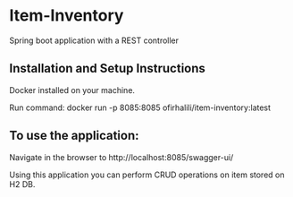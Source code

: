 # Item-Inventory
Spring boot application with a REST controller

## Installation and Setup Instructions

Docker installed on your machine.

Run command:
docker run -p 8085:8085 ofirhalili/item-inventory:latest

## To use the application:

Navigate in the browser to http://localhost:8085/swagger-ui/

Using this application you can perform CRUD operations on item stored on H2 DB.

